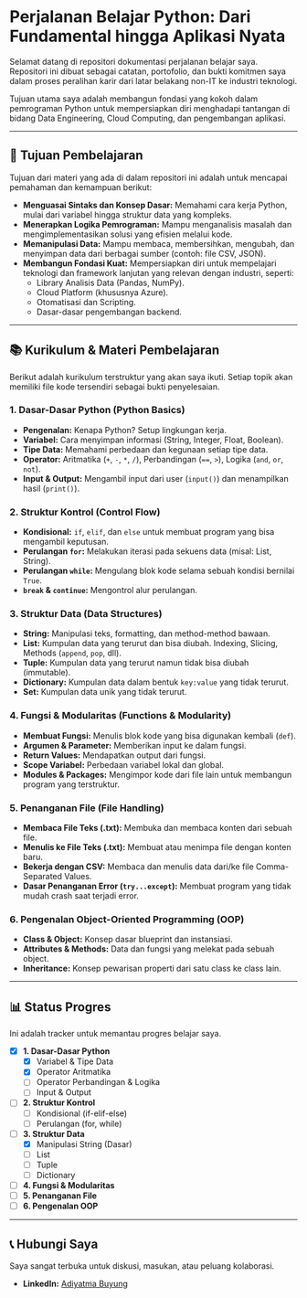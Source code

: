 # Perjalanan Belajar Python: Dari Fundamental hingga Aplikasi Nyata

Selamat datang di repositori dokumentasi perjalanan belajar saya. Repositori ini dibuat sebagai catatan, portofolio, dan bukti komitmen saya dalam proses peralihan karir dari latar belakang non-IT ke industri teknologi.

Tujuan utama saya adalah membangun fondasi yang kokoh dalam pemrograman Python untuk mempersiapkan diri menghadapi tantangan di bidang Data Engineering, Cloud Computing, dan pengembangan aplikasi.

---

## 🎯 Tujuan Pembelajaran

Tujuan dari materi yang ada di dalam repositori ini adalah untuk mencapai pemahaman dan kemampuan berikut:

-   **Menguasai Sintaks dan Konsep Dasar:** Memahami cara kerja Python, mulai dari variabel hingga struktur data yang kompleks.
-   **Menerapkan Logika Pemrograman:** Mampu menganalisis masalah dan mengimplementasikan solusi yang efisien melalui kode.
-   **Memanipulasi Data:** Mampu membaca, membersihkan, mengubah, dan menyimpan data dari berbagai sumber (contoh: file CSV, JSON).
-   **Membangun Fondasi Kuat:** Mempersiapkan diri untuk mempelajari teknologi dan framework lanjutan yang relevan dengan industri, seperti:
    -   Library Analisis Data (Pandas, NumPy).
    -   Cloud Platform (khususnya Azure).
    -   Otomatisasi dan Scripting.
    -   Dasar-dasar pengembangan backend.

---

## 📚 Kurikulum & Materi Pembelajaran

Berikut adalah kurikulum terstruktur yang akan saya ikuti. Setiap topik akan memiliki file kode tersendiri sebagai bukti penyelesaian.

### 1. Dasar-Dasar Python (Python Basics)
-   **Pengenalan:** Kenapa Python? Setup lingkungan kerja.
-   **Variabel:** Cara menyimpan informasi (String, Integer, Float, Boolean).
-   **Tipe Data:** Memahami perbedaan dan kegunaan setiap tipe data.
-   **Operator:** Aritmatika (`+`, `-`, `*`, `/`), Perbandingan (`==`, `>`), Logika (`and`, `or`, `not`).
-   **Input & Output:** Mengambil input dari user (`input()`) dan menampilkan hasil (`print()`).

### 2. Struktur Kontrol (Control Flow)
-   **Kondisional:** `if`, `elif`, dan `else` untuk membuat program yang bisa mengambil keputusan.
-   **Perulangan `for`:** Melakukan iterasi pada sekuens data (misal: List, String).
-   **Perulangan `while`:** Mengulang blok kode selama sebuah kondisi bernilai `True`.
-   **`break` & `continue`:** Mengontrol alur perulangan.

### 3. Struktur Data (Data Structures)
-   **String:** Manipulasi teks, formatting, dan method-method bawaan.
-   **List:** Kumpulan data yang terurut dan bisa diubah. Indexing, Slicing, Methods (`append`, `pop`, dll).
-   **Tuple:** Kumpulan data yang terurut namun tidak bisa diubah (immutable).
-   **Dictionary:** Kumpulan data dalam bentuk `key:value` yang tidak terurut.
-   **Set:** Kumpulan data unik yang tidak terurut.

### 4. Fungsi & Modularitas (Functions & Modularity)
-   **Membuat Fungsi:** Menulis blok kode yang bisa digunakan kembali (`def`).
-   **Argumen & Parameter:** Memberikan input ke dalam fungsi.
-   **Return Values:** Mendapatkan output dari fungsi.
-   **Scope Variabel:** Perbedaan variabel lokal dan global.
-   **Modules & Packages:** Mengimpor kode dari file lain untuk membangun program yang terstruktur.

### 5. Penanganan File (File Handling)
-   **Membaca File Teks (.txt):** Membuka dan membaca konten dari sebuah file.
-   **Menulis ke File Teks (.txt):** Membuat atau menimpa file dengan konten baru.
-   **Bekerja dengan CSV:** Membaca dan menulis data dari/ke file Comma-Separated Values.
-   **Dasar Penanganan Error (`try...except`):** Membuat program yang tidak mudah crash saat terjadi error.

### 6. Pengenalan Object-Oriented Programming (OOP)
-   **Class & Object:** Konsep dasar blueprint dan instansiasi.
-   **Attributes & Methods:** Data dan fungsi yang melekat pada sebuah object.
-   **Inheritance:** Konsep pewarisan properti dari satu class ke class lain.

---

## 📊 Status Progres

Ini adalah tracker untuk memantau progres belajar saya.

-   [x] **1. Dasar-Dasar Python**
    -   [x] Variabel & Tipe Data
    -   [x] Operator Aritmatika
    -   [ ] Operator Perbandingan & Logika
    -   [ ] Input & Output
-   [ ] **2. Struktur Kontrol**
    -   [ ] Kondisional (if-elif-else)
    -   [ ] Perulangan (for, while)
-   [ ] **3. Struktur Data**
    -   [x] Manipulasi String (Dasar)
    -   [ ] List
    -   [ ] Tuple
    -   [ ] Dictionary
-   [ ] **4. Fungsi & Modularitas**
-   [ ] **5. Penanganan File**
-   [ ] **6. Pengenalan OOP**

---

## 📞 Hubungi Saya

Saya sangat terbuka untuk diskusi, masukan, atau peluang kolaborasi.

-   **LinkedIn:** [Adiyatma Buyung](https://www.linkedin.com/in/adiyatma-buyung/)
